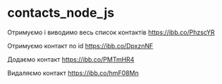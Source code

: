 # contacts_node_js

Отримуємо і виводимо весь список контактів
https://ibb.co/PhzscYR

Отримуємо контакт по id
https://ibb.co/DpxznNF

Додаємо контакт
https://ibb.co/PMTmHR4

Видаляємо контакт
https://ibb.co/hmF08Mn
